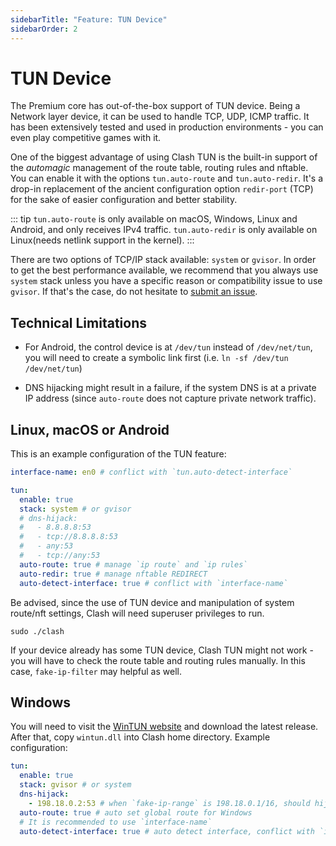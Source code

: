 ```yaml
---
sidebarTitle: "Feature: TUN Device"
sidebarOrder: 2
---
```


# TUN Device

The Premium core has out-of-the-box support of TUN device. Being a Network layer device, it can be used to handle TCP, UDP, ICMP traffic. It has been extensively tested and used in production environments - you can even play competitive games with it.

One of the biggest advantage of using Clash TUN is the built-in support of the *automagic* management of the route table, routing rules and nftable. You can enable it with the options `tun.auto-route` and `tun.auto-redir`. It's a drop-in replacement of the ancient configuration option `redir-port` (TCP) for the sake of easier configuration and better stability.

::: tip
`tun.auto-route` is only available on macOS, Windows, Linux and Android, and only receives IPv4 traffic. `tun.auto-redir` is only available on Linux(needs netlink support in the kernel).
:::

There are two options of TCP/IP stack available: `system` or `gvisor`. In order to get the best performance available, we recommend that you always use `system` stack unless you have a specific reason or compatibility issue to use `gvisor`. If that's the case, do not hesitate to [submit an issue](https://github.com/l552121229/clash-core-backup/issues/new/choose).

## Technical Limitations

* For Android, the control device is at `/dev/tun` instead of `/dev/net/tun`, you will need to create a symbolic link first (i.e. `ln -sf /dev/tun /dev/net/tun`)

* DNS hijacking might result in a failure, if the system DNS is at a private IP address (since `auto-route` does not capture private network traffic).

## Linux, macOS or Android

This is an example configuration of the TUN feature:

```yaml
interface-name: en0 # conflict with `tun.auto-detect-interface`

tun:
  enable: true
  stack: system # or gvisor
  # dns-hijack:
  #   - 8.8.8.8:53
  #   - tcp://8.8.8.8:53
  #   - any:53
  #   - tcp://any:53
  auto-route: true # manage `ip route` and `ip rules`
  auto-redir: true # manage nftable REDIRECT
  auto-detect-interface: true # conflict with `interface-name`
```

Be advised, since the use of TUN device and manipulation of system route/nft settings, Clash will need superuser privileges to run.

```shell
sudo ./clash
```

If your device already has some TUN device, Clash TUN might not work - you will have to check the route table and routing rules manually. In this case, `fake-ip-filter` may helpful as well.

## Windows

You will need to visit the [WinTUN website](https://www.wintun.net) and download the latest release. After that, copy `wintun.dll` into Clash home directory. Example configuration:

```yaml
tun:
  enable: true
  stack: gvisor # or system
  dns-hijack:
    - 198.18.0.2:53 # when `fake-ip-range` is 198.18.0.1/16, should hijack 198.18.0.2:53
  auto-route: true # auto set global route for Windows
  # It is recommended to use `interface-name`
  auto-detect-interface: true # auto detect interface, conflict with `interface-name`
```

